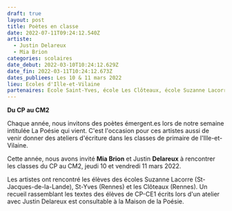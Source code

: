 ```yaml
---
draft: true
layout: post
title: Poètes en classe
date: 2022-07-11T09:24:12.540Z
artiste:
  - Justin Delareux
  - Mia Brion
categories: scolaires
date_debut: 2022-03-10T10:24:12.629Z
date_fin: 2022-03-11T10:24:12.673Z
dates_publiees: Les 10 & 11 mars 2022
lieu: Ecoles d'Ille-et-Vilaine
partenaires: Ecole Saint-Yves, école Les Clôteaux, école Suzanne Lacorre
---
```

**Du CP au CM2**

Chaque année, nous invitons des poètes émergent.es lors de notre semaine intitulée La Poésie qui vient. C'est l'occasion pour ces artistes aussi de venir donner des ateliers d'écriture dans les classes de primaire de l'Ille-et-Vilaine.

Cette année, nous avons invité **Mia Brion** et Justin **Delareux** à rencontrer les classes du CP au CM2, jeudi 10 et vendredi 11 mars 2022.

Les artistes ont rencontré les élèves des écoles Suzanne Lacorre (St-Jacques-de-la-Lande), St-Yves (Rennes) et les Clôteaux (Rennes). Un recueil rassemblant les textes des élèves de CP-CE1 écrits lors d'un atelier avec Justin Delareux est consultable à la Maison de la Poésie.